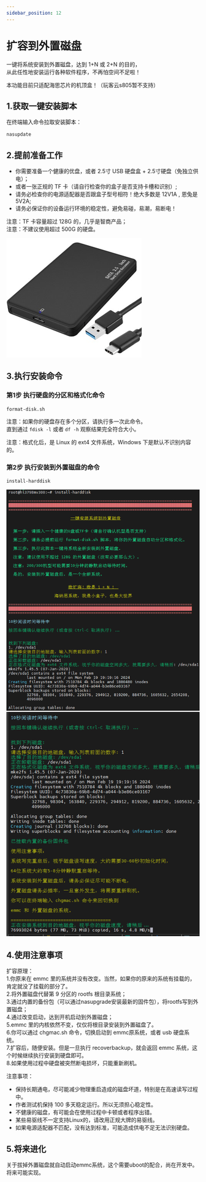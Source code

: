 ```yaml
---
sidebar_position: 12
---
```


# 扩容到外置磁盘

一键将系统安装到外置磁盘，达到 1+N 或 2+N 的目的，  
从此任性地安装运行各种软件程序，不再怕空间不足啦！  

本功能目前只适配海思芯片的机顶盒！（玩客云s805暂不支持）  

## 1.获取一键安装脚本

在终端输入命令拉取安装脚本：

```bash
nasupdate
```


## 2.提前准备工作

- 你需要准备一个健康的优盘，或者 2.5寸 USB 硬盘盒 + 2.5寸硬盘（免独立供电）；  
- 或者一张正规的 TF 卡（请自行检查你的盒子是否支持卡槽和识别）;  
- 请务必检查你的电源适配器是否跟盒子型号相符！绝大多数是 12V1A , 恩兔是 5V2A;  
- 请务必保证你的设备运行环境的稳定性，避免易碰，易潮，易断电！

注意：TF 卡容量超过 128G 的，几乎是智商产品；  
注意：不建议使用超过 500G 的硬盘。  

![](./img/harddisk.jpg) 


## 3.执行安装命令

### 第1步 执行硬盘的分区和格式化命令

```
format-disk.sh
```
注意：如果你的硬盘存在多个分区，请执行多一次此命令。  
直到通过 `fdisk -l` 或者 `df -h` 观察结果完全符合大小。  

注意：格式化后，是 Linux 的 ext4 文件系统，Windows 下是默认不识别内容的。  


### 第2步 执行安装到外置磁盘的命令

```bash
install-harddisk
```

![](./img/harddisk1.png)   
![](./img/harddisk2.png)   


## 4.使用注意事项

扩容原理：  
1.你原来在 emmc 里的系统并没有改变。当然，如果你的原来的系统有挂载的，肯定就没了挂载的部分了。  
2.将外置磁盘代替第 9 分区的 rootfs 根目录系统；  
3.通过内置的备份包（可以通过nasupgrade安装最新的固件包），将rootfs写到外置磁盘；  
4.通过改变启动，达到开机启动到外置磁盘；  
5.emmc 里的内核依然不变，仅仅将根目录安装到外置磁盘了。  
6.你可以通过 chgmac.sh 命令，切换启动到 emmc原系统，或者 usb 硬盘系统。  
7.扩容后，随便安装。但是一旦执行 recoverbackup，就会返回 emmc 系统，这个时候继续执行安装到硬盘即可。  
8.如果使用过程中硬盘被突然断电损坏，只能重新刷机。  

注意事项：  
- 保持长期通电，尽可能减少物理重启造成的磁盘坏道，特别是在高速读写过程中。  
- 作者测试机保持 100 多天稳定运行。所以无须担心稳定性。  
- 不健康的磁盘，有可能会在使用过程中卡顿或者程序出错。  
- 某些易驱线不一定支持Linux的，请改用正规大牌的易驱线。  
- 如果电源适配器不匹配，没有达到标准，可能造成供电不足无法识别硬盘。  


## 5.将来进化

关于拔掉外置磁盘就自动启动emmc系统，这个需要uboot的配合，尚在开发中。将来可能实现。